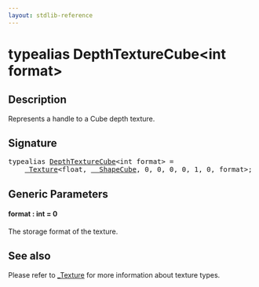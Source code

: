 ```yaml
---
layout: stdlib-reference
---
```


# typealias DepthTextureCube\<int format\>

## Description

Represents a handle to a Cube depth texture.

## Signature

<pre>
<span class='code_keyword'>typealias</span> <a href="depthtexturecube-05c.html" class="code_type">DepthTextureCube</a>&lt;<span class="code_keyword">int</span> format&gt; = 
    <a href="0texture-01/index.html" class="code_type">_Texture</a>&lt;<span class="code_keyword">float</span>, <a href="0_shapecube-027/index.html" class="code_type">__ShapeCube</a>, 0, 0, 0, 0, 1, 0, format&gt;;
</pre>

## Generic Parameters

####  <a id="decl-format"></a>format  : int = 0
The storage format of the texture.


## See also

Please refer to <span class='code'><a href="0texture-01/index.html" class="code_type">_Texture</a></span> for more information about texture types.



